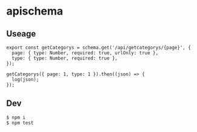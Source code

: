# apischema

## Useage
```
export const getCategorys = schema.get('/api/getcategorys/{page}', {
  page: { type: Number, required: true, urlOnly: true },
  type: { type: Number, required: true },
});

getCategorys({ page: 1, type: 1 }).then((json) => {
  log(json);  
});
```

## Dev
```
$ npm i
$ npm test
```

